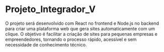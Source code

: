 # Projeto_Integrador_V
O projeto será desenvolvido com React no frontend e Node.js no backend para criar uma plataforma web que gera sites automaticamente com um clique. O objetivo é facilitar a criação de sites para pequenas empresas e empreendedores, tornando o processo rápido, acessível e sem necessidade de conhecimento técnico.
